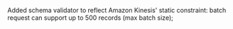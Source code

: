 Added schema validator to reflect Amazon Kinesis' static constraint: batch request can support up to 500 records (max batch size);
